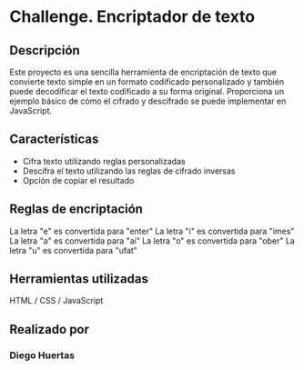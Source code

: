 # Challenge. Encriptador de texto

## Descripción

Este proyecto es una sencilla herramienta de encriptación de texto que convierte texto simple en un formato codificado personalizado y también puede decodificar el texto codificado a su forma original. Proporciona un ejemplo básico de cómo el cifrado y descifrado se puede implementar en JavaScript.

## Características

- Cifra texto utilizando reglas personalizadas
- Descifra el texto utilizando las reglas de cifrado inversas
- Opción de copiar el resultado

## Reglas de encriptación

La letra "e" es convertida para "enter"
La letra "i" es convertida para "imes"
La letra "a" es convertida para "ai"
La letra "o" es convertida para "ober"
La letra "u" es convertida para "ufat"

## Herramientas utilizadas

HTML / CSS / JavaScript

## Realizado por

### Diego Huertas
